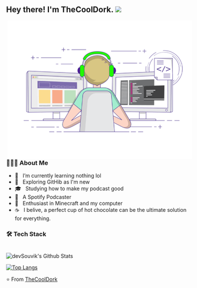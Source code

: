 <h2> Hey there! I'm TheCoolDork. <img src="https://github.com/souvikguria98/souvikguria98/blob/master/Hi.gif" width="25"></h2>
<img align="right" alt="GIF" src="https://raw.githubusercontent.com/devSouvik/devSouvik/master/gif3.gif" width="500"/>

<h3> 👨🏻‍💻 About Me </h3>

- 🔭 &nbsp; I’m currently learning nothing lol
- 🤔 &nbsp; Exploring GitHib as I'm new
- 🎓 &nbsp; Studying how to make my podcast good
- 💼 &nbsp; A
Spotify Podcaster 
- 🌱 &nbsp; Enthusiast in Minecraft and my computer
- ☕ &nbsp; I belive, a perfect cup of hot chocolate can be the ultimate solution for everything. 

<h3>🛠 Tech Stack</h3>


<br>

<img align="center" src="https://github-readme-stats.vercel.app/api?username=devSouvik&include_all_commits=true&count_private=true&show_icons=true&line_height=20&title_color=7A7ADB&icon_color=2234AE&text_color=D3D3D3&bg_color=0,000000,130F40" alt="devSouvik's Github Stats">

</br>

[![Top Langs](https://github-readme-stats.vercel.app/api/top-langs/?username=devSouvik&layout=compact&text_color=daf7dc&bg_color=151515)](https://github.com/devSouvik/github-readme-stats)




⭐️ From [TheCoolDork](https://github.com/TheCoolDork)